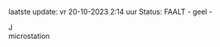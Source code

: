 laatste update: 
vr 20-10-2023  2:14   uur 
Status: FAALT - geel - 
<div class="service R">J</div><div class="service Y">microstation</div>